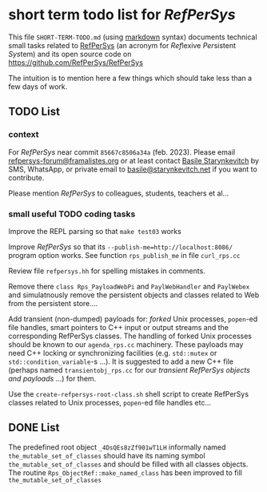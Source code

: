 # short term todo list for *RefPerSys* #

This file `SHORT-TERM-TODO.md` (using
[markdown](https://en.wikipedia.org/wiki/Markdown) syntax) documents
technical small tasks related to [RefPerSys](http://refpersys.org/)
(an acronym for *Ref*lexive *Per*sistent *Sys*tem) and its open source
code on https://github.com/RefPerSys/RefPerSys

The intuition is to mention here a few things which should take less
than a few days of work.


## TODO List


### context

For *RefPerSys* near commit `85667c8506a34a` (feb. 2023). Please email
[refpersys-forum@framalistes.org](mailto:refpersys-forum@framalistes.org)
or at least contact [Basile
Starynkevitch](http://starynkevitch.net/Basile/) by SMS, WhatsApp, or
private email to
[basile@starynkevitch.net](mailto:basile@starynkevitch.net) if you
want to contribute.


Please mention *RefPerSys* to colleagues, students, teachers et al...

### small useful TODO coding tasks

Improve the REPL parsing so that `make test03` works

Improve *RefPerSys* so that its `--publish-me=http://localhost:8086/`
program option works. See function `rps_publish_me` in file
`curl_rps.cc`

Review file `refpersys.hh` for spelling mistakes in comments.

Remove there `class Rps_PayloadWebPi` and `PaylWebHandler` and
`PaylWebex` and simulatnously remove the persistent objects and
classes related to Web from the persistent store....

Add transient (non-dumped) payloads for: *forked* Unix processes,
`popen`-ed file handles, smart pointers to C++ input or output
streams and the corresponding RefPerSys classes. The handling of
forked Unix processes should be known to our `agenda_rps.cc`
machinery. These payloads may need C++ locking or synchronizing
facilities (e.g. `std::mutex` or `std::condition_variable`-s ...). It
is suggested to add a new C++ file (perhaps named
`transientobj_rps.cc` for our *transient RefPerSys objects and
payloads* ...) for them.

Use the `create-refpersys-root-class.sh` shell script to create
RefPerSys classes related to Unix processes, `popen`-ed file handles
etc...

## DONE  List

The predefined root object `_4DsQEs8zZf901wT1LH` informally named
`the_mutable_set_of_classes` should have its naming symbol
`the_mutable_set_of_classes` and should be filled with all classes
objects. The routine `Rps_ObjectRef::make_named_class` has been
improved to fill `the_mutable_set_of_classes`

